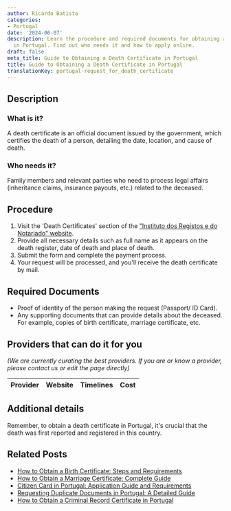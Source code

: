 ```yaml
---
author: Ricardo Batista
categories:
- Portugal
date: '2024-06-07'
description: Learn the procedure and required documents for obtaining a death certificate
  in Portugal. Find out who needs it and how to apply online.
draft: false
meta_title: Guide to Obtaining a Death Certificate in Portugal
title: Guide to Obtaining a Death Certificate in Portugal
translationKey: portugal-request_for_death_certificate
---
```


## Description
### What is it?
A death certificate is an official document issued by the government, which certifies the death of a person, detailing the date, location, and cause of death. 

### Who needs it?
Family members and relevant parties who need to process legal affairs (inheritance claims, insurance payouts, etc.) related to the deceased.

## Procedure

1. Visit the 'Death Certificates' section of the ["Instituto dos Registos e do Notariado" website](https://irn.justica.gov.pt/Declaracao-de-obito-online).
2. Provide all necessary details such as full name as it appears on the death register, date of death and place of death.
3. Submit the form and complete the payment process.
4. Your request will be processed, and you'll receive the death certificate by mail.

## Required Documents

- Proof of identity of the person making the request (Passport/ ID Card).
- Any supporting documents that can provide details about the deceased. For example, copies of birth certificate, marriage certificate, etc.

## Providers that can do it for you

_(We are currently curating the best providers. If you are or know a provider, please contact us or edit the page directly)_

| Provider        |     Website     |     Timelines    |       Cost      |
| --------------- | --------------- |  :-------------: | :-------------: |

## Additional details
Remember, to obtain a death certificate in Portugal, it's crucial that the death was first reported and registered in this country.


## Related Posts

- [How to Obtain a Birth Certificate: Steps and Requirements](https://tramitit.com/guides/portugal/request_for_birth_certificate/)
- [How to Obtain a Marriage Certificate: Complete Guide](https://tramitit.com/guides/portugal/request_for_marriage_certificate/)
- [Citizen Card in Portugal: Application Guide and Requirements](https://tramitit.com/guides/portugal/request_for_citizen_card/)
- [Requesting Duplicate Documents in Portugal: A Detailed Guide](https://tramitit.com/guides/portugal/request_for_duplicate_documents/)
- [How to Obtain a Criminal Record Certificate in Portugal](https://tramitit.com/guides/portugal/request_for_criminal_record_certificate/)